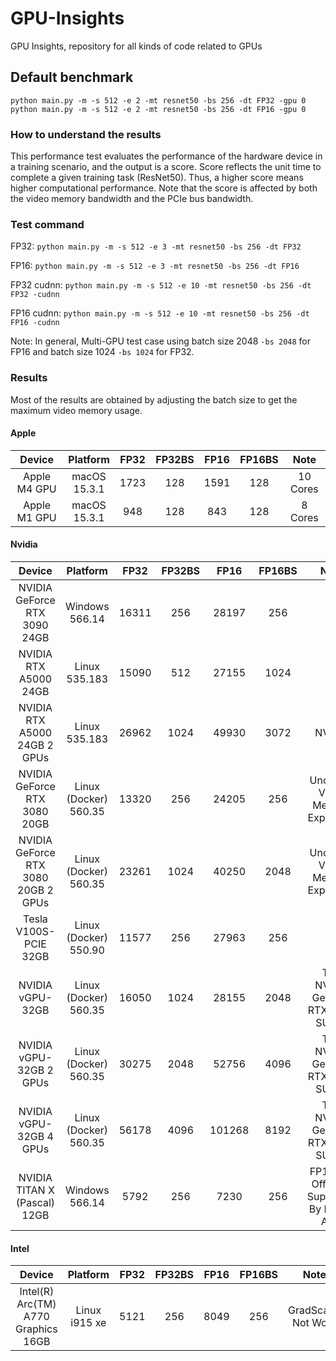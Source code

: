 # GPU-Insights
GPU Insights, repository for all kinds of code related to GPUs

## Default benchmark
```shell
python main.py -m -s 512 -e 2 -mt resnet50 -bs 256 -dt FP32 -gpu 0
python main.py -m -s 512 -e 2 -mt resnet50 -bs 256 -dt FP16 -gpu 0
```

### How to understand the results

This performance test evaluates the performance of the hardware device in a training scenario, and the output is a score. Score reflects the unit time to complete a given training task (ResNet50). Thus, a higher score means higher computational performance. Note that the score is affected by both the video memory bandwidth and the PCIe bus bandwidth.

### Test command

FP32: `python main.py -m -s 512 -e 3 -mt resnet50 -bs 256 -dt FP32`

FP16: `python main.py -m -s 512 -e 3 -mt resnet50 -bs 256 -dt FP16`

FP32 cudnn: `python main.py -m -s 512 -e 10 -mt resnet50 -bs 256 -dt FP32 -cudnn`

FP16 cudnn: `python main.py -m -s 512 -e 10 -mt resnet50 -bs 256 -dt FP16 -cudnn`

Note: In general, Multi-GPU test case using batch size 2048 `-bs 2048` for FP16 and batch size 1024 `-bs 1024` for FP32.

### Results

Most of the results are obtained by adjusting the batch size to get the maximum video memory usage.

#### Apple

|    Device    |     Platform      | FP32 | FP32BS | FP16 | FP16BS |   Note   |
| :----------: | :---------------: | :--: | :----: | :--: | :----: | :------: |
| Apple M4 GPU | macOS<br />15.3.1 | 1723 |  128   | 1591 |  128   | 10 Cores |
| Apple M1 GPU | macOS<br />15.3.1 | 948  |  128   | 843  |  128   | 8 Cores  |

#### Nvidia

|                 Device                 |          Platform          | FP32  | FP32BS |  FP16  | FP16BS |                     Note                     |
| :------------------------------------: | :------------------------: | :---: | :----: | :----: | :----: | :------------------------------------------: |
|      NVIDIA GeForce RTX 3090 24GB      |    Windows<br />566.14     | 16311 |  256   | 28197  |  256   |                      /                       |
|         NVIDIA RTX A5000 24GB          |     Linux<br />535.183     | 15090 |  512   | 27155  |  1024  |                      /                       |
|    NVIDIA RTX A5000 24GB    2 GPUs     |     Linux<br />535.183     | 26962 |  1024  | 49930  |  3072  |                    NVLink                    |
|      NVIDIA GeForce RTX 3080 20GB      | Linux (Docker)<br />560.35 | 13320 |  256   | 24205  |  256   |      Unofficial Video Memory Expansion       |
| NVIDIA GeForce RTX 3080 20GB    2 GPUs | Linux (Docker)<br />560.35 | 23261 |  1024  | 40250  |  2048  |      Unofficial Video Memory Expansion       |
|         Tesla V100S-PCIE 32GB          | Linux (Docker)<br />550.90 | 11577 |  256   | 27963  |  256   |                      /                       |
|            NVIDIA vGPU-32GB            | Linux (Docker)<br />560.35 | 16050 |  1024  | 28155  |  2048  |      Two NVIDIA GeForce RTX 4080 SUPER       |
|       NVIDIA vGPU-32GB    2 GPUs       | Linux (Docker)<br />560.35 | 30275 |  2048  | 52756  |  4096  |      Two NVIDIA GeForce RTX 4080 SUPER       |
|       NVIDIA vGPU-32GB    4 GPUs       | Linux (Docker)<br />560.35 | 56178 |  4096  | 101268 |  8192  |      Two NVIDIA GeForce RTX 4080 SUPER       |
|      NVIDIA TITAN X (Pascal) 12GB      |    Windows<br />566.14     | 5792  |  256   |  7230  |  256   | FP16 Not Officially Supported By Pascal Arch |

#### Intel

|               Device                |      Platform      | FP32 | FP32BS | FP16 | FP16BS |        Note         |
| :---------------------------------: | :----------------: | :--: | :----: | :--: | :----: | :-----------------: |
| Intel(R) Arc(TM) A770 Graphics 16GB | Linux<br />i915 xe | 5121 |  256   | 8049 |  256   | GradScaler Not Work |
